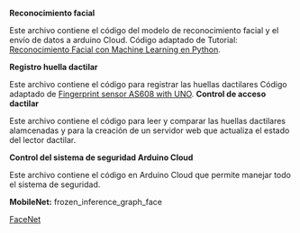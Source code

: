**Reconocimiento facial**

Este archivo contiene el código del modelo de reconocimiento facial y el envío de datos a arduino Cloud.
Código adaptado de Tutorial: [Reconocimiento Facial con Machine Learning en Python](https://www.codificandobits.com/blog/tutorial-reconocimiento-facial-python/).

**Registro huella dactilar**

Este archivo contiene el código para registrar las huellas dactilares
Código adaptado de [Fingerprint sensor AS608 with UNO](https://forum.arduino.cc/t/fingerprint-sensor-as608-with-uno/1118222).
**Control de acceso dactilar**

Este archivo contiene el código para leer y comparar las huellas dactilares alamcenadas y para la creación de un servidor web que actualiza el estado del lector dactilar.

**Control del sistema de seguridad Arduino Cloud**

Este archivo contiene el código en Arduino Cloud que permite manejar todo el sistema de seguridad.

**MobileNet:**
frozen_inference_graph_face

[FaceNet](https://pypi.org/project/keras-facenet/)
